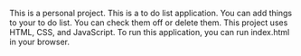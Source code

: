 This is a personal project.
This is a to do list application.
You can add things to your to do list.
You can check them off or delete them.
This project uses HTML, CSS, and JavaScript.
To run this application, you can run index.html in your browser.
